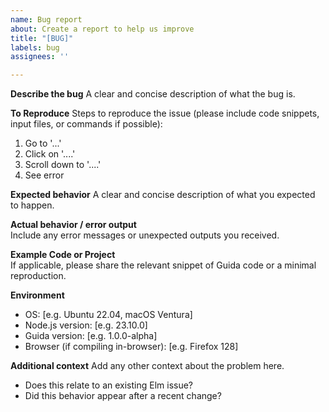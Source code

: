 ```yaml
---
name: Bug report
about: Create a report to help us improve
title: "[BUG]"
labels: bug
assignees: ''

---
```


**Describe the bug**
A clear and concise description of what the bug is.

**To Reproduce**
Steps to reproduce the issue (please include code snippets, input files, or commands if possible):
1. Go to '...'
2. Click on '....'
3. Scroll down to '....'
4. See error

**Expected behavior**
A clear and concise description of what you expected to happen.

**Actual behavior / error output**  
Include any error messages or unexpected outputs you received.

**Example Code or Project**  
If applicable, please share the relevant snippet of Guida code or a minimal reproduction.

**Environment**
- OS: [e.g. Ubuntu 22.04, macOS Ventura]
- Node.js version: [e.g. 23.10.0]
- Guida version: [e.g. 1.0.0-alpha]
- Browser (if compiling in-browser): [e.g. Firefox 128]

**Additional context**
Add any other context about the problem here.

- Does this relate to an existing Elm issue?
- Did this behavior appear after a recent change?
